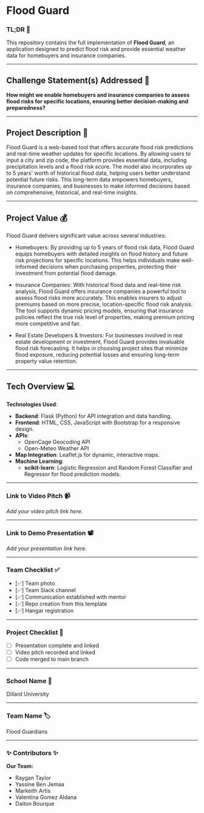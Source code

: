 # Flood Guard

### TL;DR 🚨

This repository contains the full implementation of **Flood Guard**, an application designed to predict flood risk and provide essential weather data for homebuyers and insurance companies.

---

## Challenge Statement(s) Addressed 🎯

**How might we enable homebuyers and insurance companies to assess flood risks for specific locations, ensuring better decision-making and preparedness?**

---

## Project Description 🤯

Flood Guard is a web-based tool that offers accurate flood risk predictions and real-time weather updates for specific locations. By allowing users to input a city and zip code, the platform provides essential data, including precipitation levels and a flood risk score. The model also incorporates up to 5 years' worth of historical flood data, helping users better understand potential future risks. This long-term data empowers homebuyers, insurance companies, and businesses to make informed decisions based on comprehensive, historical, and real-time insights.

---

## Project Value 💰

Flood Guard delivers significant value across several industries:

- Homebuyers: By providing up to 5 years of flood risk data, Flood Guard equips homebuyers with detailed insights on flood history and future risk projections for specific locations. This helps individuals make well-informed decisions when purchasing properties, protecting their investment from potential flood damage.

- Insurance Companies: With historical flood data and real-time risk analysis, Flood Guard offers insurance companies a powerful tool to assess flood risks more accurately. This enables insurers to adjust premiums based on more precise, location-specific flood risk analysis. The tool supports dynamic pricing models, ensuring that insurance policies reflect the true risk level of properties, making premium pricing more competitive and fair.

- Real Estate Developers & Investors: For businesses involved in real estate development or investment, Flood Guard provides invaluable flood risk forecasting. It helps in choosing project sites that minimize flood exposure, reducing potential losses and ensuring long-term property value retention.

---

## Tech Overview 💻

**Technologies Used**:

- **Backend**: Flask (Python) for API integration and data handling.
- **Frontend**: HTML, CSS, JavaScript with Bootstrap for a responsive design.
- **APIs**:
  - OpenCage Geocoding API
  - Open-Meteo Weather API
- **Map Integration**: Leaflet.js for dynamic, interactive maps.
- **Machine Learning**:
  - **scikit-learn**: Logistic Regression and Random Forest Classifier and Regressor for flood prediction models.

---

### Link to Video Pitch 📹

_Add your video pitch link here._

---

### Link to Demo Presentation 📽

_Add your presentation link here._

---

### Team Checklist ✅

- [✅] Team photo
- [✅] Team Slack channel
- [✅] Communication established with mentor
- [✅] Repo creation from this template
- [✅] Hangar registration

---

### Project Checklist 🏁

- [ ] Presentation complete and linked
- [ ] Video pitch recorded and linked
- [ ] Code merged to main branch

---

### School Name 🏫

Dillard University

---

### Team Name 🏷

Flood Guardians

---

### ✨ Contributors ✨

**Our Team:**

- Raygan Taylor
- Yassine Ben Jemaa
- Markeith Artis
- Valentina Gomez Aldana
- Daiton Bourque

